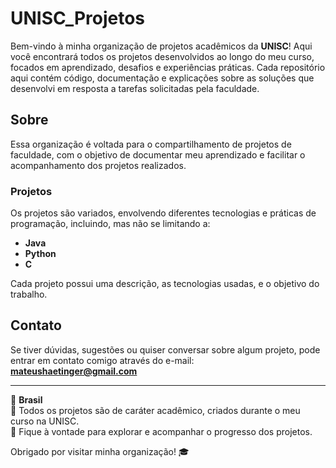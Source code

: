 # UNISC_Projetos

Bem-vindo à minha organização de projetos acadêmicos da **UNISC**! Aqui você encontrará todos os projetos desenvolvidos ao longo do meu curso, focados em aprendizado, desafios e experiências práticas. Cada repositório aqui contém código, documentação e explicações sobre as soluções que desenvolvi em resposta a tarefas solicitadas pela faculdade.

## Sobre

Essa organização é voltada para o compartilhamento de projetos de faculdade, com o objetivo de documentar meu aprendizado e facilitar o acompanhamento dos projetos realizados.

### Projetos
Os projetos são variados, envolvendo diferentes tecnologias e práticas de programação, incluindo, mas não se limitando a:
- **Java**
- **Python**
- **C**
  
Cada projeto possui uma descrição, as tecnologias usadas, e o objetivo do trabalho.

## Contato

Se tiver dúvidas, sugestões ou quiser conversar sobre algum projeto, pode entrar em contato comigo através do e-mail:  
**mateushaetinger@gmail.com**

---

🔹 **Brasil**  
🔹 Todos os projetos são de caráter acadêmico, criados durante o meu curso na UNISC.  
🔹 Fique à vontade para explorar e acompanhar o progresso dos projetos. 

Obrigado por visitar minha organização! 🎓
